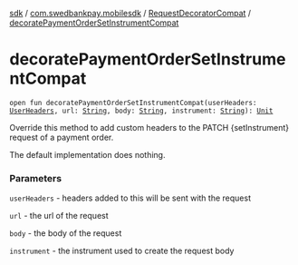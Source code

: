 [sdk](../../index.md) / [com.swedbankpay.mobilesdk](../index.md) / [RequestDecoratorCompat](index.md) / [decoratePaymentOrderSetInstrumentCompat](./decorate-payment-order-set-instrument-compat.md)

# decoratePaymentOrderSetInstrumentCompat

`open fun decoratePaymentOrderSetInstrumentCompat(userHeaders: `[`UserHeaders`](../-user-headers/index.md)`, url: `[`String`](https://kotlinlang.org/api/latest/jvm/stdlib/kotlin/-string/index.html)`, body: `[`String`](https://kotlinlang.org/api/latest/jvm/stdlib/kotlin/-string/index.html)`, instrument: `[`String`](https://kotlinlang.org/api/latest/jvm/stdlib/kotlin/-string/index.html)`): `[`Unit`](https://kotlinlang.org/api/latest/jvm/stdlib/kotlin/-unit/index.html)

Override this method to add custom headers to the PATCH {setInstrument} request of a payment order.

The default implementation does nothing.

### Parameters

`userHeaders` - headers added to this will be sent with the request

`url` - the url of the request

`body` - the body of the request

`instrument` - the instrument used to create the request body